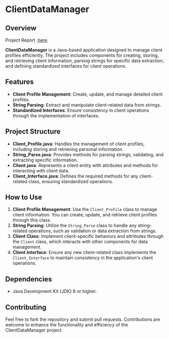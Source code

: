 # ClientDataManager

## Overview
Project Report .[here](https://github.com/Silent0Wings/ClientDataManager/blob/f6a85b6ad62ed80b9f4e67fc1c055a2dd66efdc4/Github.pdf).

**ClientDataManager** is a Java-based application designed to manage client profiles efficiently. The project includes components for creating, storing, and retrieving client information, parsing strings for specific data extraction, and defining standardized interfaces for client operations.

## Features
- **Client Profile Management**: Create, update, and manage detailed client profiles.
- **String Parsing**: Extract and manipulate client-related data from strings.
- **Standardized Interfaces**: Ensure consistency in client operations through the implementation of interfaces.

## Project Structure

- **Client_Profile.java**: Handles the management of client profiles, including storing and retrieving personal information.
- **String_Parse.java**: Provides methods for parsing strings, validating, and extracting specific information.
- **Client.java**: Represents a client entity with attributes and methods for interacting with client data.
- **Client_Interface.java**: Defines the required methods for any client-related class, ensuring standardized operations.

## How to Use
1. **Client Profile Management**: Use the `Client_Profile` class to manage client information. You can create, update, and retrieve client profiles through this class.
2. **String Parsing**: Utilize the `String_Parse` class to handle any string-related operations, such as validation or data extraction from strings.
3. **Client Class**: Implement client-specific behaviors and attributes through the `Client` class, which interacts with other components for data management.
4. **Client Interface**: Ensure any new client-related class implements the `Client_Interface` to maintain consistency in the application's client operations.

## Dependencies
- Java Development Kit (JDK) 8 or higher.

## Contributing
Feel free to fork the repository and submit pull requests. Contributions are welcome to enhance the functionality and efficiency of the ClientDataManager project.
